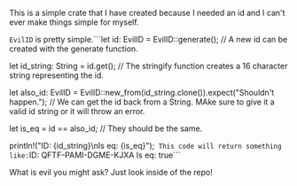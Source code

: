 This is a simple crate that I have created because I needed an id and I can't ever make things simple for myself.

`EvilID` is pretty simple.```let id: EvilID = EvilID::generate(); // A new id can be created with the generate function.

let id_string: String = id.get(); // The stringify function creates a 16 character string representing the id.

let also_id: EvilID = EvilID::new_from(id_string.clone()).expect("Shouldn't happen."); // We can get the id back from a String. MAke sure to give it a valid id string or it will throw an error.

let is_eq = id == also_id; // They should be the same.

println!("ID: {id_string}\nIs eq: {is_eq}");```
This code will return something like:```ID: QFTF-PAMI-DGME-KJXA
Is eq: true```

What is evil you might ask? Just look inside of the repo!
